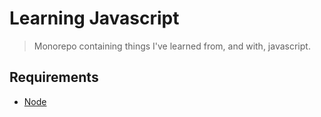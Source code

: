 # Learning Javascript

> Monorepo containing things I've learned from, and with, javascript.

## Requirements

- [Node](https://nodejs.org/en/)
